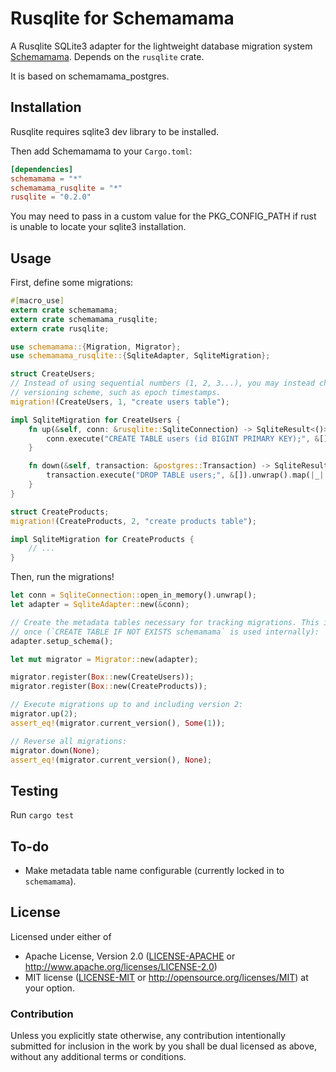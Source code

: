 
# Rusqlite for Schemamama

A Rusqlite SQLite3 adapter for the lightweight database migration system
[Schemamama](https://github.com/SkylerLipthay/schemamama). Depends on the
`rusqlite` crate.

It is based on schemamama_postgres.

## Installation

Rusqlite requires sqlite3 dev library to be installed.

Then add Schemamama to your `Cargo.toml`:

```toml
[dependencies]
schemamama = "*"
schemamama_rusqlite = "*"
rusqlite = "0.2.0"
```

You may need to pass in a custom value for the PKG_CONFIG_PATH if rust is unable
to locate your sqlite3 installation.

## Usage

First, define some migrations:

```rust
#[macro_use]
extern crate schemamama;
extern crate schemamama_rusqlite;
extern crate rusqlite;

use schemamama::{Migration, Migrator};
use schemamama_rusqlite::{SqliteAdapter, SqliteMigration};

struct CreateUsers;
// Instead of using sequential numbers (1, 2, 3...), you may instead choose to use a global
// versioning scheme, such as epoch timestamps.
migration!(CreateUsers, 1, "create users table");

impl SqliteMigration for CreateUsers {
    fn up(&self, conn: &rusqlite::SqliteConnection) -> SqliteResult<()> {
        conn.execute("CREATE TABLE users (id BIGINT PRIMARY KEY);", &[]).map(|_| ())
    }

    fn down(&self, transaction: &postgres::Transaction) -> SqliteResult<()> {
        transaction.execute("DROP TABLE users;", &[]).unwrap().map(|_| ())
    }
}

struct CreateProducts;
migration!(CreateProducts, 2, "create products table");

impl SqliteMigration for CreateProducts {
    // ...
}
```

Then, run the migrations!

```rust
let conn = SqliteConnection::open_in_memory().unwrap();
let adapter = SqliteAdapter::new(&conn);

// Create the metadata tables necessary for tracking migrations. This is safe to call more than
// once (`CREATE TABLE IF NOT EXISTS schemamama` is used internally):
adapter.setup_schema();

let mut migrator = Migrator::new(adapter);

migrator.register(Box::new(CreateUsers));
migrator.register(Box::new(CreateProducts));

// Execute migrations up to and including version 2:
migrator.up(2);
assert_eq!(migrator.current_version(), Some(1));

// Reverse all migrations:
migrator.down(None);
assert_eq!(migrator.current_version(), None);
```

## Testing

Run ```cargo test```

## To-do

* Make metadata table name configurable (currently locked in to `schemamama`).

## License

Licensed under either of
 * Apache License, Version 2.0 ([LICENSE-APACHE](LICENSE-APACHE) or http://www.apache.org/licenses/LICENSE-2.0)
 * MIT license ([LICENSE-MIT](LICENSE-MIT) or http://opensource.org/licenses/MIT)
at your option.

### Contribution

Unless you explicitly state otherwise, any contribution intentionally submitted
for inclusion in the work by you shall be dual licensed as above, without any
additional terms or conditions.

